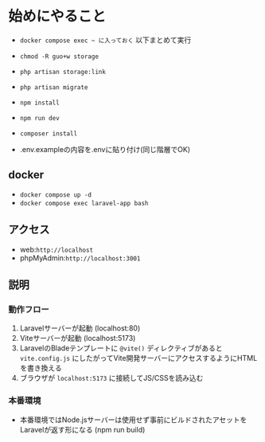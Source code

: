 # 始めにやること

- `docker compose exec ~ に入っておく`
以下まとめて実行
- `chmod -R guo+w storage`
- `php artisan storage:link`
- `php artisan migrate`
- `npm install`
- `npm run dev`
- `composer install`

- .env.exampleの内容を.envに貼り付け(同じ階層でOK)

## docker

- `docker compose up -d`
- `docker compose exec laravel-app bash`

## アクセス

- web:`http://localhost`
- phpMyAdmin:`http://localhost:3001`

## 説明

### 動作フロー

1. Laravelサーバーが起動 (localhost:80)
2. Viteサーバーが起動 (localhost:5173)
3. LaravelのBladeテンプレートに `@vite()` ディレクティブがあると `vite.config.js` にしたがってVite開発サーバーにアクセスするようにHTMLを書き換える
4. ブラウザが `localhost:5173` に接続してJS/CSSを読み込む

### 本番環境

- 本番環境ではNode.jsサーバーは使用せず事前にビルドされたアセットをLaravelが返す形になる (npm run build)